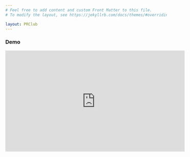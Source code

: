 ```yaml
---
# Feel free to add content and custom Front Matter to this file.
# To modify the layout, see https://jekyllrb.com/docs/themes/#overriding-theme-defaults

layout: PRClub
---
```


<!-- ## Welcome to the PRClub -->

### Demo
<iframe width="560" height="315" src="https://www.youtube.com/embed/wXDWn2_5Wmk" title="YouTube video player" frameborder="0" allow="accelerometer; clipboard-write; encrypted-media; gyroscope; picture-in-picture" allowfullscreen></iframe>
